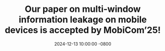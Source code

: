 ---
title: Our paper on multi-window information leakage on mobile devices is accepted by MobiCom’25!
date: 2024-12-13 10:00:00 -0800
---